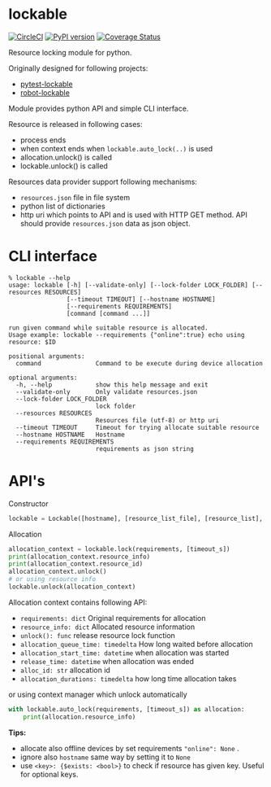 # lockable

[![CircleCI](https://circleci.com/gh/jupe/py-lockable/tree/master.svg?style=svg)](https://circleci.com/gh/jupe/py-lockable/tree/master)
[![PyPI version](https://badge.fury.io/py/lockable.svg)](https://pypi.org/project/lockable/)
[![Coverage Status](https://coveralls.io/repos/github/jupe/pytest-lockable/badge.svg)](https://coveralls.io/github/jupe/py-lockable)

Resource locking module for python.

Originally designed for following projects:
* [pytest-lockable](https://github.com/jupe/pytest-lockable)
* [robot-lockable](https://github.com/jupe/robot-lockable)


Module provides python API and simple CLI interface.

Resource is released in following cases:
* process ends
* when context ends when `lockable.auto_lock(..)` is used
* allocation.unlock() is called
* lockable.unlock(<allocation>) is called

Resources data provider support following mechanisms:
* `resources.json` file in file system
* python list of dictionaries
* http uri which points to API and is used with HTTP GET method. API should provide `resources.json` data as json object.

# CLI interface

```
% lockable --help
usage: lockable [-h] [--validate-only] [--lock-folder LOCK_FOLDER] [--resources RESOURCES]
                [--timeout TIMEOUT] [--hostname HOSTNAME]
                [--requirements REQUIREMENTS]
                [command [command ...]]

run given command while suitable resource is allocated.
Usage example: lockable --requirements {"online":true} echo using resource: $ID

positional arguments:
  command               Command to be execute during device allocation

optional arguments:
  -h, --help            show this help message and exit
  --validate-only       Only validate resources.json
  --lock-folder LOCK_FOLDER
                        lock folder
  --resources RESOURCES
                        Resources file (utf-8) or http uri
  --timeout TIMEOUT     Timeout for trying allocate suitable resource
  --hostname HOSTNAME   Hostname
  --requirements REQUIREMENTS
                        requirements as json string

```

# API's

Constructor
```python
lockable = Lockable([hostname], [resource_list_file], [resource_list], [lock_folder])
```

Allocation
```python
allocation_context = lockable.lock(requirements, [timeout_s])
print(allocation_context.resource_info)
print(allocation_context.resource_id)
allocation_context.unlock()
# or using resource info
lockable.unlock(allocation_context)
```

Allocation context contains following API:
* `requirements: dict` Original requirements for allocation
* `resource_info: dict` Allocated resource information
* `unlock(): func`  release resource lock function
* `allocation_queue_time: timedelta` How long waited before allocation
* `allocation_start_time: datetime` when allocation was started
* `release_time: datetime` when allocation was ended
* `alloc_id: str` allocation id
* `allocation_durations: timedelta` how long time allocation takes

or using context manager which unlock automatically
```python
with lockable.auto_lock(requirements, [timeout_s]) as allocation:
    print(allocation.resource_info)
```

**Tips:**

* allocate also offline devices by set requirements `"online": None` . 
* ignore also `hostname` same way by setting it to `None`
* use `<key>: {$exists: <bool>}` to check if resource has given key. Useful for optional keys.
